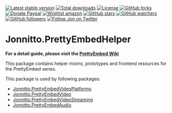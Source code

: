 [![Latest stable version]][packagist] [![Total downloads]][packagist] [![License]][packagist] [![GitHub forks]][fork] [![Donate Paypal]][paypal] [![Wishlist amazon]][amazon] [![GitHub stars]][stargazers] [![GitHub watchers]][subscription] [![GitHub followers]][followers] [![Follow Jon on Twitter]][twitter]

# Jonnitto.PrettyEmbedHelper

**For a detail guide, please visit the [PrettyEmbed Wiki](https://github.com/jonnitto/Jonnitto.PrettyEmbedHelper/wiki)**

This package contains helper mixins, prototypes and frontend resources for the PrettyEmbed series.

This package is used by following packages:

- [Jonnitto.PrettyEmbedVideoPlatforms]
- [Jonnitto.PrettyEmbedVideo]
- [Jonnitto.PrettyEmbedVideoStreaming]
- [Jonnitto.PrettyEmbedAudio]

[packagist]: https://packagist.org/packages/jonnitto/prettyembedhelper
[latest stable version]: https://poser.pugx.org/jonnitto/prettyembedhelper/v/stable
[total downloads]: https://poser.pugx.org/jonnitto/prettyembedhelper/downloads
[license]: https://poser.pugx.org/jonnitto/prettyembedhelper/license
[github forks]: https://img.shields.io/github/forks/jonnitto/Jonnitto.PrettyEmbedHelper.svg?style=social&label=Fork
[donate paypal]: https://img.shields.io/badge/Donate-PayPal-yellow.svg
[wishlist amazon]: https://img.shields.io/badge/Wishlist-Amazon-yellow.svg
[amazon]: https://www.amazon.de/hz/wishlist/ls/2WPGORAVYF39B?&sort=default
[paypal]: https://www.paypal.me/Jonnitto/20eur
[github stars]: https://img.shields.io/github/stars/jonnitto/Jonnitto.PrettyEmbedHelper.svg?style=social&label=Stars
[github watchers]: https://img.shields.io/github/watchers/jonnitto/Jonnitto.PrettyEmbedHelper.svg?style=social&label=Watch
[github followers]: https://img.shields.io/github/followers/jonnitto.svg?style=social&label=Follow
[follow jon on twitter]: https://img.shields.io/twitter/follow/jonnitto.svg?style=social&label=Follow
[twitter]: https://twitter.com/jonnitto
[fork]: https://github.com/jonnitto/Jonnitto.PrettyEmbedHelper/fork
[stargazers]: https://github.com/jonnitto/Jonnitto.PrettyEmbedHelper/stargazers
[subscription]: https://github.com/jonnitto/Jonnitto.PrettyEmbedHelper/subscription
[followers]: https://github.com/jonnitto/followers
[jonnitto.prettyembedvideoplatforms]: https://github.com/jonnitto/Jonnitto.PrettyEmbedVideoPlatforms
[jonnitto.prettyembedvideo]: https://github.com/jonnitto/Jonnitto.PrettyEmbedVideo
[jonnitto.prettyembedvideostreaming]: https://github.com/jonnitto/Jonnitto.PrettyEmbedVideoStreaming
[jonnitto.prettyembedaudio]: https://github.com/jonnitto/Jonnitto.PrettyEmbedAudio
